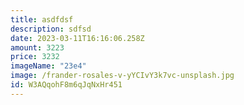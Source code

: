 ```yaml
---
title: asdfdsf
description: sdfsd
date: 2023-03-11T16:16:06.258Z
amount: 3223
price: 3232
imageName: "23e4"
image: /frander-rosales-v-yYCIvY3k7vc-unsplash.jpg
id: W3AQqohF8m6qJqNxHr451
---
```

